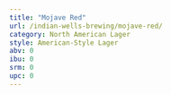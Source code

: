```yaml
---
title: "Mojave Red"
url: /indian-wells-brewing/mojave-red/
category: North American Lager
style: American-Style Lager
abv: 0
ibu: 0
srm: 0
upc: 0
---
```


